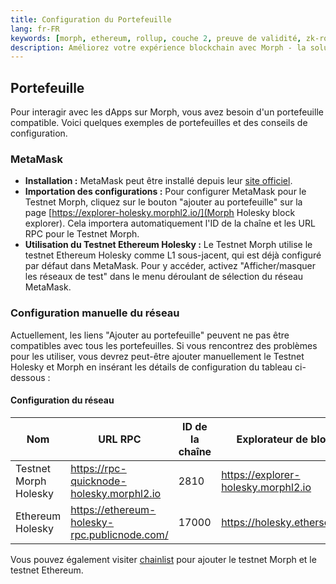 ```yaml
---
title: Configuration du Portefeuille
lang: fr-FR
keywords: [morph, ethereum, rollup, couche 2, preuve de validité, zk-rollup optimiste]
description: Améliorez votre expérience blockchain avec Morph - la solution de zk-rollup optimiste sécurisée, décentralisée, rentable et performante. Essayez-le maintenant !
---
```


## Portefeuille

Pour interagir avec les dApps sur Morph, vous avez besoin d'un portefeuille compatible. Voici quelques exemples de portefeuilles et des conseils de configuration.

<!--
### Portefeuille Bitget

À définir
-->

### MetaMask

- **Installation :** MetaMask peut être installé depuis leur [site officiel](https://metamask.io/download/).
- **Importation des configurations :** Pour configurer MetaMask pour le Testnet Morph, cliquez sur le bouton "ajouter au portefeuille" sur la page [https://explorer-holesky.morphl2.io/](Morph Holesky block explorer). Cela importera automatiquement l'ID de la chaîne et les URL RPC pour le Testnet Morph.
- **Utilisation du Testnet Ethereum Holesky :** Le Testnet Morph utilise le testnet Ethereum Holesky comme L1 sous-jacent, qui est déjà configuré par défaut dans MetaMask. Pour y accéder, activez "Afficher/masquer les réseaux de test" dans le menu déroulant de sélection du réseau MetaMask.

### Configuration manuelle du réseau

Actuellement, les liens "Ajouter au portefeuille" peuvent ne pas être compatibles avec tous les portefeuilles. Si vous rencontrez des problèmes pour les utiliser, vous devrez peut-être ajouter manuellement le Testnet Holesky et Morph en insérant les détails de configuration du tableau ci-dessous :

#### Configuration du réseau

| Nom                       | URL RPC                                | ID de la chaîne | Explorateur de blocs             | Symbole |
|--------------------------|----------------------------------------|------------------|----------------------------------|---------|
| Testnet Morph Holesky    | https://rpc-quicknode-holesky.morphl2.io | 2810             | https://explorer-holesky.morphl2.io | ETH     |
| Ethereum Holesky        | https://ethereum-holesky-rpc.publicnode.com/ | 17000            | https://holesky.etherscan.io     | ETH     |

Vous pouvez également visiter [chainlist](https://chainlist.org/?chain=11155111&search=morph&testnets=true) pour ajouter le testnet Morph et le testnet Ethereum.
